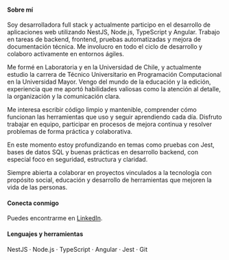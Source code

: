 <h4>Sobre mí</h4>
<p>Soy desarrolladora full stack y actualmente participo en el desarrollo de aplicaciones web utilizando NestJS, Node.js, TypeScript y Angular. Trabajo en tareas de backend, frontend, pruebas automatizadas y mejora de documentación técnica. Me involucro en todo el ciclo de desarrollo y colaboro activamente en entornos ágiles.</p>

<p>Me formé en Laboratoria y en la Universidad de Chile, y actualmente estudio la carrera de Técnico Universitario en Programación Computacional en la Universidad Mayor. Vengo del mundo de la educación y la edición, experiencia que me aportó habilidades valiosas como la atención al detalle, la organización y la comunicación clara.</p>

<p>Me interesa escribir código limpio y mantenible, comprender cómo funcionan las herramientas que uso y seguir aprendiendo cada día. Disfruto trabajar en equipo, participar en procesos de mejora continua y resolver problemas de forma práctica y colaborativa.</p>

<p>En este momento estoy profundizando en temas como pruebas con Jest, bases de datos SQL y buenas prácticas en desarrollo backend, con especial foco en seguridad, estructura y claridad.</p>

<p>Siempre abierta a colaborar en proyectos vinculados a la tecnología con propósito social, educación y desarrollo de herramientas que mejoren la vida de las personas.</p>

<h4>Conecta conmigo</h4>
<p>Puedes encontrarme en <a href="https://www.linkedin.com/in/carmenarayarodriguez" target="_blank">LinkedIn</a>.</p>

<h4>Lenguajes y herramientas</h4>
<p>NestJS · Node.js · TypeScript · Angular · Jest · Git</p>

